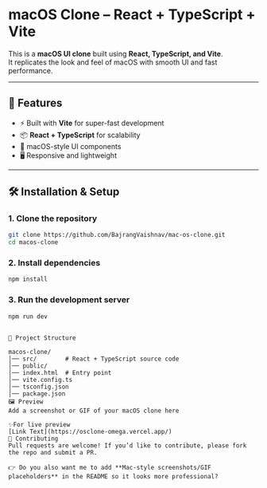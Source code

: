 # macOS Clone – React + TypeScript + Vite

This is a **macOS UI clone** built using **React, TypeScript, and Vite**.  
It replicates the look and feel of macOS with smooth UI and fast performance.

---

## 🚀 Features
- ⚡ Built with **Vite** for super-fast development
- 📦 **React + TypeScript** for scalability
- 🎨 macOS-style UI components
- 🖥️ Responsive and lightweight

---

## 🛠️ Installation & Setup

### 1. Clone the repository
```bash
git clone https://github.com/BajrangVaishnav/mac-os-clone.git
cd macos-clone
```

### 2. Install dependencies
```bash
npm install
```

### 3. Run the development server
```bash
npm run dev
```
```base

📂 Project Structure

macos-clone/
│── src/        # React + TypeScript source code
│── public/     
│── index.html  # Entry point
│── vite.config.ts
│── tsconfig.json
│── package.json
🖼️ Preview
Add a screenshot or GIF of your macOS clone here

✨For live preview
[Link Text](https://osclone-omega.vercel.app/)
🤝 Contributing
Pull requests are welcome! If you’d like to contribute, please fork the repo and submit a PR.

👉 Do you also want me to add **Mac-style screenshots/GIF placeholders** in the README so it looks more professional?
```
